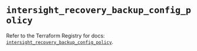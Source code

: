 # `intersight_recovery_backup_config_policy`

Refer to the Terraform Registry for docs: [`intersight_recovery_backup_config_policy`](https://registry.terraform.io/providers/ciscodevnet/intersight/1.0.71/docs/resources/recovery_backup_config_policy).
